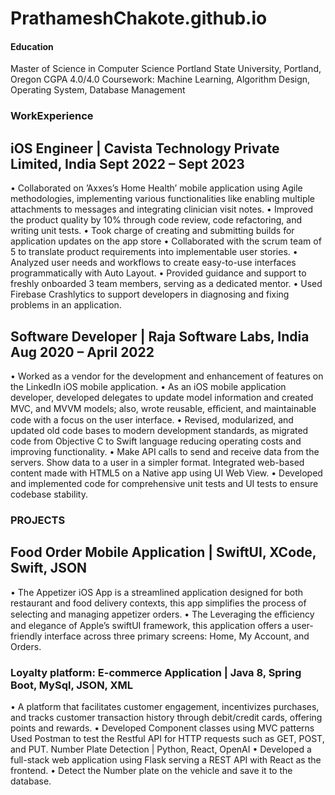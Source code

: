 # PrathameshChakote.github.io

#### Education
Master of Science in Computer Science
Portland State University, Portland, Oregon CGPA 4.0/4.0 Coursework: Machine Learning, Algorithm Design, Operating System, Database Management

### WorkExperience
## iOS Engineer | Cavista Technology Private Limited, India Sept 2022 – Sept 2023
• Collaborated on ’Axxes’s Home Health’ mobile application using Agile methodologies, implementing various functionalities like enabling multiple attachments to messages and integrating clinician visit notes.
• Improved the product quality by 10% through code review, code refactoring, and writing unit tests.
• Took charge of creating and submitting builds for application updates on the app store
• Collaborated with the scrum team of 5 to translate product requirements into implementable user stories.
• Analyzed user needs and workflows to create easy-to-use interfaces programmatically with Auto Layout.
• Provided guidance and support to freshly onboarded 3 team members, serving as a dedicated mentor.
• Used Firebase Crashlytics to support developers in diagnosing and fixing problems in an application.


## Software Developer | Raja Software Labs, India Aug 2020 – April 2022
• Worked as a vendor for the development and enhancement of features on the LinkedIn iOS mobile application.
• As an iOS mobile application developer, developed delegates to update model information and created MVC,
and MVVM models; also, wrote reusable, eﬀicient, and maintainable code with a focus on the user interface.
• Revised, modularized, and updated old code bases to modern development standards, as migrated code from
Objective C to Swift language reducing operating costs and improving functionality.
• Make API calls to send and receive data from the servers. Show data to a user in a simpler format. Integrated
web-based content made with HTML5 on a Native app using UI Web View.
• Developed and implemented code for comprehensive unit tests and UI tests to ensure codebase stability.

### PROJECTS
## Food Order Mobile Application | SwiftUI, XCode, Swift, JSON
• The Appetizer iOS App is a streamlined application designed for both restaurant and food delivery contexts, this app simplifies the process of selecting and managing appetizer orders.
• The Leveraging the eﬀiciency and elegance of Apple’s swiftUI framework, this application offers a user-friendly interface across three primary screens: Home, My Account, and Orders.
### Loyalty platform: E-commerce Application | Java 8, Spring Boot, MySql, JSON, XML
• A platform that facilitates customer engagement, incentivizes purchases, and tracks customer transaction history through debit/credit cards, offering points and rewards.
• Developed Component classes using MVC patterns Used Postman to test the Restful API for HTTP requests such as GET, POST, and PUT.
Number Plate Detection | Python, React, OpenAI
• Developed a full-stack web application using Flask serving a REST API with React as the frontend. • Detect the Number plate on the vehicle and save it to the database.
